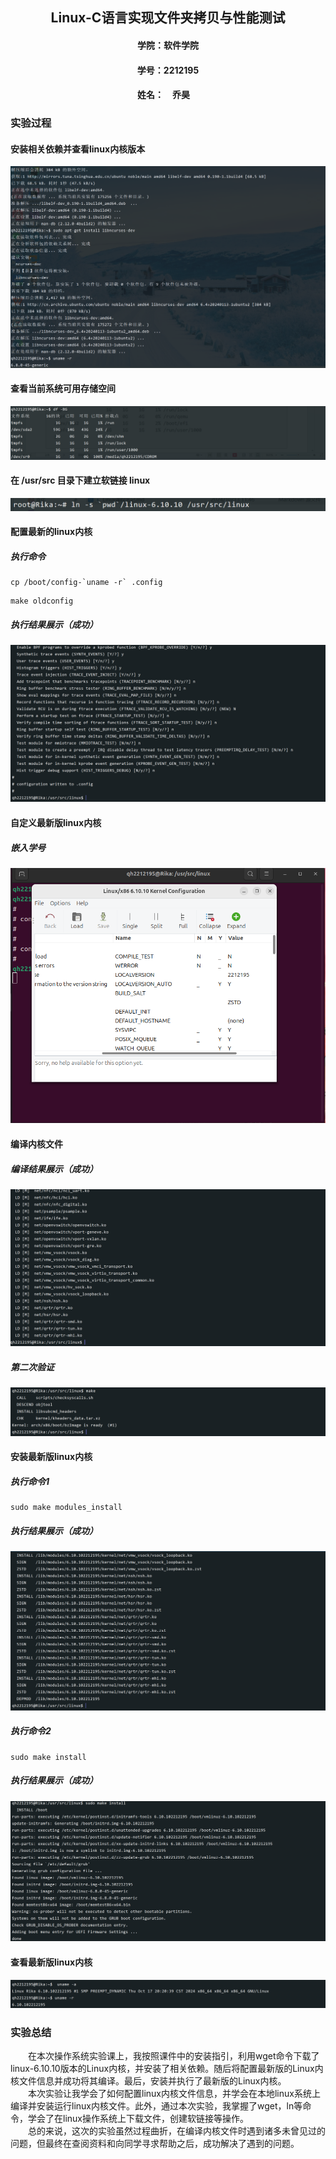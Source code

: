## <center>Linux-C语言实现文件夹拷贝与性能测试</center>
#### <center>学院：软件学院</center> 
#### <center>学号：2212195</center> 
#### <center>姓名：&emsp;乔昊&emsp;</center>

### 实验过程
#### 安装相关依赖并查看linux内核版本
![alt text](l30.png) 
#### 查看当前系统可用存储空间
![alt text](l31.png)
#### 在 /usr/src 目录下建立软链接 linux
![alt text](l32.png)
#### 配置最新的linux内核
##### 执行命令
```
cp /boot/config-`uname -r` .config
```
```
make oldconfig
```
##### 执行结果展示（成功）
![alt text](l33.png)

#### 自定义最新版linux内核
##### 嵌入学号
![alt text](l34.png)

#### 编译内核文件
##### 编译结果展示（成功）
![alt text](l35.png)
##### 第二次验证
![alt text](l36.png)

#### 安装最新版linux内核
##### 执行命令1
```
sudo make modules_install
```
##### 执行结果展示（成功）
![alt text](l37.png)
##### 执行命令2
```
sudo make install
```
##### 执行结果展示（成功）
![alt text](l38.png)

#### 查看最新版linux内核
![alt text](l39.png)

### 实验总结
&emsp;&emsp;在本次操作系统实验课上，我按照课件中的安装指引，利用wget命令下载了linux-6.10.10版本的Linux内核，并安装了相关依赖。随后将配置最新版的Linux内核文件信息并成功将其编译。最后，安装并执行了最新版的Linux内核。<br/>
&emsp;&emsp;本次实验让我学会了如何配置linux内核文件信息，并学会在本地linux系统上编译并安装运行linux内核文件。此外，通过本次实验，我掌握了wget，ln等命令，学会了在linux操作系统上下载文件，创建软链接等操作。<br/>
&emsp;&emsp;总的来说，这次的实验虽然过程曲折，在编译内核文件时遇到诸多未曾见过的问题，但最终在查阅资料和向同学寻求帮助之后，成功解决了遇到的问题。